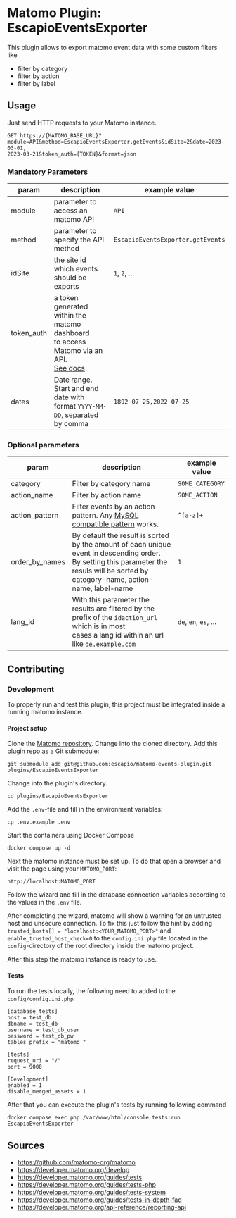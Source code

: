 # Matomo Plugin: EscapioEventsExporter 

This plugin allows to export matomo event data with some custom filters like

- filter by category
- filter by action
- filter by label

## Usage

Just send HTTP requests to your Matomo instance.

```http request
GET https://{MATOMO_BASE_URL}?module=API&method=EscapioEventsExporter.getEvents&idSite=2&date=2023-03-01,
2023-03-21&token_auth={TOKEN}&format=json
```

### Mandatory Parameters

| param      | description                                                                                                                                                                                                 | example value                     |
|------------|-------------------------------------------------------------------------------------------------------------------------------------------------------------------------------------------------------------|-----------------------------------|
| module     | parameter to access an matomo API                                                                                                                                                                           | `API`                             |
| method     | parameter to specify the API method                                                                                                                                                                         | `EscapioEventsExporter.getEvents` |
| idSite     | the site  id which events should be exports                                                                                                                                                                 | `1`, `2`, ...                     |
| token_auth | a token generated within the matomo dashboard <br/>to access Matomo via an API. <br/> [See docs](https://developer.matomo.org/api-reference/reporting-api#authenticate-to-the-api-via-token_auth-parameter) |                                   |
| dates      | Date range. Start and end date with format `YYYY-MM-DD`, separated by comma                                                                                                                                 | `1892-07-25,2022-07-25`           |

### Optional parameters

| param          | description                                                                                                                                                                                       | example value         |
|----------------|---------------------------------------------------------------------------------------------------------------------------------------------------------------------------------------------------|-----------------------|
| category       | Filter by category name                                                                                                                                                                           | `SOME_CATEGORY`       |
| action_name    | Filter by action name                                                                                                                                                                             | `SOME_ACTION`         |
| action_pattern | Filter events by an action pattern. Any [MySQL compatible pattern](https://dev.mysql.com/doc/refman/8.0/en/regexp.html) works.                                                                    | `^[a-z]+`             |
| order_by_names | By default the result is sorted by the amount of each unique event in descending order. <br/> By setting this parameter the resuls will be sorted by <br/> category-name, action-name, label-name | `1`                   |
| lang_id        | With this parameter the results are filtered by the prefix of the `idaction_url` which is in most <br/>cases a lang id within an url like `de.example.com`                                        | `de`, `en`, `es`, ... |

## Contributing

### Development

To properly run and test this plugin, this project must be integrated inside a running matomo instance.

#### Project setup

Clone the [Matomo repository](https://github.com/matomo-org/matomo).
Change into the cloned directory.
Add this plugin repo as a Git submodule:

```shell
git submodule add git@github.com:escapio/matomo-events-plugin.git plugins/EscapioEventsExporter
```

Change into the plugin's directory.

```shell
cd plugins/EscapioEventsExporter
```

Add the `.env`-file and fill in the environment variables:
```shell
cp .env.example .env
```

Start the containers using Docker Compose
```shell
docker compose up -d
```

Next the matomo instance must be set up. To do that open a browser and visit the page using your `MATOMO_PORT`:
```shell
http://localhost:MATOMO_PORT
```

Follow the wizard and fill in the database connection variables according to the values in the `.env` file.

After completing the wizard, matomo will show a warning for an untrusted host and unsecure connection.
To fix this just follow the hint by adding `trusted_hosts[] = "localhost:<YOUR_MATOMO_PORT>"` and 
`enable_trusted_host_check=0` to the `config.ini.php` file located in the `config`-directory of the root directory 
inside the matomo project.

After this step the matomo instance is ready to use.

#### Tests

To run the tests locally, the following need to added to the `config/config.ini.php`:

```
[database_tests]
host = test_db
dbname = test_db
username = test_db_user
password = test_db_pw
tables_prefix = "matomo_"

[tests]
request_uri = "/"
port = 9000

[Development]
enabled = 1
disable_merged_assets = 1
```

After that you can execute the plugin's tests by running following command

```shell
docker compose exec php /var/www/html/console tests:run EscapioEventsExporter
```

## Sources

- https://github.com/matomo-org/matomo
- https://developer.matomo.org/develop
- https://developer.matomo.org/guides/tests
- https://developer.matomo.org/guides/tests-php
- https://developer.matomo.org/guides/tests-system
- https://developer.matomo.org/guides/tests-in-depth-faq
- https://developer.matomo.org/api-reference/reporting-api
